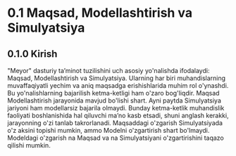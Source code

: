 # 0.1 Maqsad, Modellashtirish va Simulyatsiya

## 0.1.0 Kirish
"Meyor" dasturiy ta’minot tuzilishini uch asosiy yo'nalishda ifodalaydi: Maqsad, Modellashtirish va Simulyatsiya. Ularning har biri muhandislarning muvaffaqiyatli yechim va aniq maqsadga erishishlarida muhim rol o'ynashdi. Bu yo'nalishlarning bajarilish ketma-ketligi ham o'zaro bog'liqdir. Maqsad Modellashtirish jarayonida mavjud bo'lishi shart. Ayni paytda Simulyatsiya jariyoni ham modellarsiz bajarila olmaydi. Bunday ketma-ketlik muhandislik faoliyati boshlanishida hal qiluvchi ma’no kasb etsadi, shuni anglash kerakki, jarayonning o'zi tanlab takrorlanadi. Maqsaddagi o'zgarish Simulyatsiyada o'z aksini topishi mumkin, ammo Modelni o'zgartirish shart bo'lmaydi. Modeldagi o'zgarish na Maqsad va na Simulyatsiyani o'zgartirishini taqazo qilishi mumkin.
